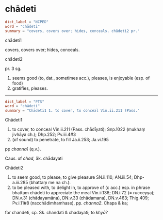 # chādeti

``` toml
dict_label = "NCPED"
word = "chādeti"
summary = "covers, covers over; hides, conceals. chādeti2 pr."
```

chādeti1

covers, covers over; hides, conceals.

chādeti2

pr. 3 sg.

1. seems good (to, dat., sometimes acc.), pleases, is enjoyable (esp. of food)
2. gratifies, pleases.

--------------------

``` toml
dict_label = "PTS"
word = "chādeti"
summary = "Chādeti1 1. to cover, to conceal Vin.ii.211 (Pass."
```

Chādeti1
1. to cover, to conceal Vin.ii.211 (Pass. chādīyati); Snp.1022 (mukhaṃ jivhāya ch.); Dhp.252; Pv.iii.4#3
2. (of sound) to penetrate, to fill Ja.ii.253; Ja.vi.195

pp *channa1* (q.v.).

Caus. of *chad*, Sk. chādayati

Chādeti2
1. to seem good, to please, to give pleasure SN.ii.110; AN.iii.54; Dhp\-a.iii.285 (bhattaṃ me na ch.).
2. to be pleased with, to delight in, to approve of (c acc.) esp. in phrase bhattaṃ chādeti to appreciate the meal Vin.ii.138; DN.i.72 (= rucceyya); DN.v.31 (chādayamāna), DN.v.33 (chādamana), DN.v.463; Thig.409; Pv.i.11#8 (nacchādimhamhase), pp. *channa2*. Chapa & ka;

for chandeti, cp. Sk. chandati & chadayati; to *khyā*?

